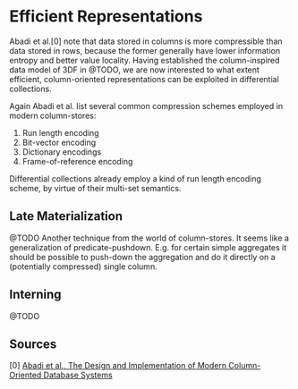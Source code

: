 # Efficient Representations

Abadi et al.[0] note that data stored in columns is more compressible
than data stored in rows, because the former generally have lower
information entropy and better value locality. Having established the
column-inspired data model of 3DF in @TODO, we are now interested to
what extent efficient, column-oriented representations can be
exploited in differential collections.

Again Abadi et al. list several common compression schemes employed in
modern column-stores:

1. Run length encoding
2. Bit-vector encoding
3. Dictionary encodings
4. Frame-of-reference encoding

Differential collections already employ a kind of run length encoding
scheme, by virtue of their multi-set semantics.

## Late Materialization

@TODO
Another technique from the world of column-stores. It seems like a
generalization of predicate-pushdown. E.g. for certain simple
aggregates it should be possible to push-down the aggregation and do
it directly on a (potentially compressed) single column.

## Interning

@TODO

## Sources

[0] [Abadi et al., The Design and Implementation of Modern Column-Oriented Database Systems](../sources/abadi-column-stores.pdf)
